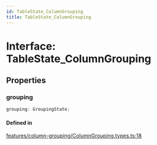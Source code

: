 ```yaml
---
id: TableState_ColumnGrouping
title: TableState_ColumnGrouping
---
```


# Interface: TableState\_ColumnGrouping

## Properties

### grouping

```ts
grouping: GroupingState;
```

#### Defined in

[features/column-grouping/ColumnGrouping.types.ts:18](https://github.com/TanStack/table/blob/main/packages/table-core/src/features/column-grouping/ColumnGrouping.types.ts#L18)
